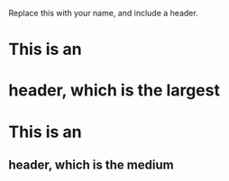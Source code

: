Replace this with your name, and include a header.
# This is an <h1> header, which is the largest
# This is an <h2> header, which is the medium

